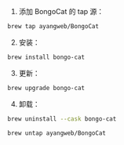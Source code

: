 1. 添加 BongoCat 的 tap 源：

```bash
brew tap ayangweb/BongoCat
```

2. 安装：

```bash
brew install bongo-cat
```

3. 更新：

```bash
brew upgrade bongo-cat
```

4. 卸载：

```bash
brew uninstall --cask bongo-cat

brew untap ayangweb/BongoCat
```

